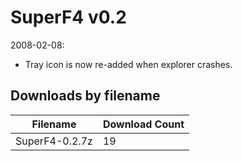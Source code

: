 # SuperF4 v0.2

2008-02-08:
- Tray icon is now re-added when explorer crashes.

## Downloads by filename

Filename       | Download Count
-------------- | --------------
SuperF4-0.2.7z |             19
